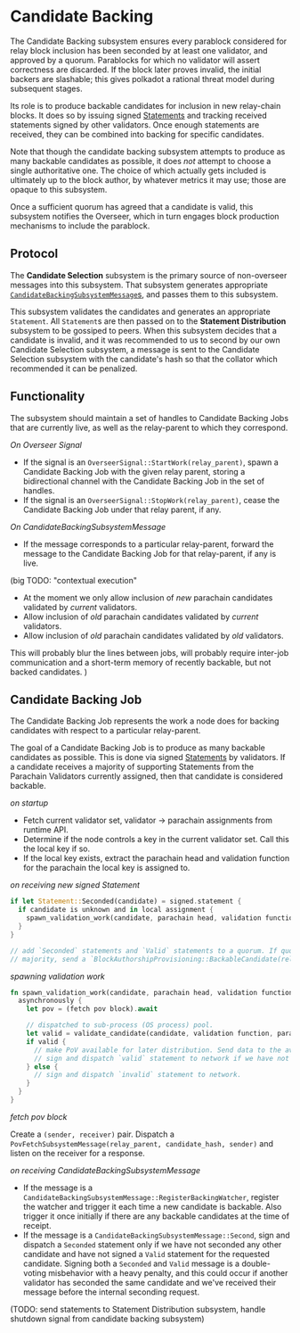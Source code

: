 # Candidate Backing

The Candidate Backing subsystem ensures every parablock considered for relay block inclusion has been seconded by at least one validator, and approved by a quorum. Parablocks for which no validator will assert correctness are discarded. If the block later proves invalid, the initial backers are slashable; this gives polkadot a rational threat model during subsequent stages.

Its role is to produce backable candidates for inclusion in new relay-chain blocks. It does so by issuing signed [Statements](#Statement-type) and tracking received statements signed by other validators. Once enough statements are received, they can be combined into backing for specific candidates.

Note that though the candidate backing subsystem attempts to produce as many backable candidates as possible, it does _not_ attempt to choose a single authoritative one. The choice of which actually gets included is ultimately up to the block author, by whatever metrics it may use; those are opaque to this subsystem.

Once a sufficient quorum has agreed that a candidate is valid, this subsystem notifies the Overseer, which in turn engages block production mechanisms to include the parablock.

## Protocol

The **Candidate Selection** subsystem is the primary source of non-overseer messages into this subsystem. That subsystem generates appropriate [`CandidateBackingSubsystemMessage`s](#Candidate-Backing-Subsystem-Message), and passes them to this subsystem.

This subsystem validates the candidates and generates an appropriate `Statement`. All `Statement`s are then passed on to the **Statement Distribution** subsystem to be gossiped to peers. When this subsystem decides that a candidate is invalid, and it was recommended to us to second by our own Candidate Selection subsystem, a message is sent to the Candidate Selection subsystem with the candidate's hash so that the collator which recommended it can be penalized.

## Functionality

The subsystem should maintain a set of handles to Candidate Backing Jobs that are currently live, as well as the relay-parent to which they correspond.

*On Overseer Signal*
* If the signal is an `OverseerSignal::StartWork(relay_parent)`, spawn a Candidate Backing Job with the given relay parent, storing a bidirectional channel with the Candidate Backing Job in the set of handles.
* If the signal is an `OverseerSignal::StopWork(relay_parent)`, cease the Candidate Backing Job under that relay parent, if any.

*On CandidateBackingSubsystemMessage*
* If the message corresponds to a particular relay-parent, forward the message to the Candidate Backing Job for that relay-parent, if any is live.

(big TODO: "contextual execution"
* At the moment we only allow inclusion of _new_ parachain candidates validated by _current_ validators.
* Allow inclusion of _old_ parachain candidates validated by _current_ validators.
* Allow inclusion of _old_ parachain candidates validated by _old_ validators.

This will probably blur the lines between jobs, will probably require inter-job communication and a short-term memory of recently backable, but not backed candidates.
)

## Candidate Backing Job

The Candidate Backing Job represents the work a node does for backing candidates with respect to a particular relay-parent.

The goal of a Candidate Backing Job is to produce as many backable candidates as possible. This is done via signed [Statements](#Statement-type) by validators. If a candidate receives a majority of supporting Statements from the Parachain Validators currently assigned, then that candidate is considered backable.

*on startup*
* Fetch current validator set, validator -> parachain assignments from runtime API.
* Determine if the node controls a key in the current validator set. Call this the local key if so.
* If the local key exists, extract the parachain head and validation function for the parachain the local key is assigned to.

*on receiving new signed Statement*
```rust
if let Statement::Seconded(candidate) = signed.statement {
  if candidate is unknown and in local assignment {
    spawn_validation_work(candidate, parachain head, validation function)
  }
}

// add `Seconded` statements and `Valid` statements to a quorum. If quorum reaches validator-group
// majority, send a `BlockAuthorshipProvisioning::BackableCandidate(relay_parent, Candidate, Backing)` message.
```

*spawning validation work*
```rust
fn spawn_validation_work(candidate, parachain head, validation function) {
  asynchronously {
    let pov = (fetch pov block).await

    // dispatched to sub-process (OS process) pool.
    let valid = validate_candidate(candidate, validation function, parachain head, pov).await;
    if valid {
      // make PoV available for later distribution. Send data to the availability store to keep.
      // sign and dispatch `valid` statement to network if we have not seconded the given candidate.
    } else {
      // sign and dispatch `invalid` statement to network.
    }
  }
}
```

*fetch pov block*

Create a `(sender, receiver)` pair.
Dispatch a `PovFetchSubsystemMessage(relay_parent, candidate_hash, sender)` and listen on the receiver for a response.

*on receiving CandidateBackingSubsystemMessage*
* If the message is a `CandidateBackingSubsystemMessage::RegisterBackingWatcher`, register the watcher and trigger it each time a new candidate is backable. Also trigger it once initially if there are any backable candidates at the time of receipt.
* If the message is a `CandidateBackingSubsystemMessage::Second`, sign and dispatch a `Seconded` statement only if we have not seconded any other candidate and have not signed a `Valid` statement for the requested candidate. Signing both a `Seconded` and `Valid` message is a double-voting misbehavior with a heavy penalty, and this could occur if another validator has seconded the same candidate and we've received their message before the internal seconding request.

(TODO: send statements to Statement Distribution subsystem, handle shutdown signal from candidate backing subsystem)
